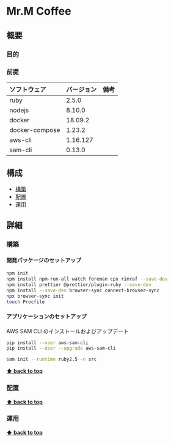 # Mr.M Coffee 

## 概要

### 目的

### 前提

| ソフトウェア   | バージョン | 備考 |
| :------------- | :--------- | :--- |
| ruby           | 2.5.0      |      |
| nodejs         | 8.10.0     |      |
| docker         | 18.09.2    |      |
| docker-compose | 1.23.2     |      |
| aws-cli        | 1.16.127   |      |
| sam-cli        | 0.13.0     |      |

## 構成

- [構築](#構築)
- [配置](#配置)
- [運用](#運用)

## 詳細

### 構築

#### 開発パッケージのセットアップ

```bash
npm init
npm install npm-run-all watch foreman cpx rimraf --save-dev
npm install prettier @prettier/plugin-ruby --save-dev
npm install --save-dev browser-sync connect-browser-sync
npx browser-sync init
touch Procfile
```
#### アプリケーションのセットアップ

AWS SAM CLI のインストールおよびアップデート

 ```bash
pip install --user aws-sam-cli
pip install --user --upgrade aws-sam-cli
 ```
 
 ```bash
sam init --runtime ruby2.5 -n src
 ```
 
 
**[⬆ back to top](#構成)**

### 配置

**[⬆ back to top](#構成)**

### 運用

**[⬆ back to top](#構成)**
